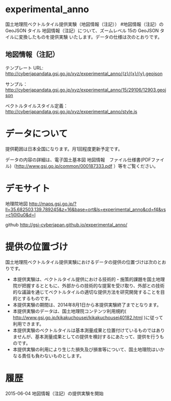 experimental_anno
================
国土地理院ベクトルタイル提供実験（地図情報（注記））
#地図情報（注記）の GeoJSON タイル
地図情報（注記）について、ズームレベル 15の GeoJSON タイルに変換したものを提供実験
いたします。データの仕様は次のとおりです。

## 地図情報（注記）
テンプレート URL: http://cyberjapandata.gsi.go.jp/xyz/experimental_anno/{z}/{x}/{y}.geojson

サンプル：http://cyberjapandata.gsi.go.jp/xyz/experimental_anno/15/29106/12903.geojson

ベクトルタイルスタイル定義：http://cyberjapandata.gsi.go.jp/xyz/experimental_anno/style.js

# データについて
提供範囲は日本全国になります。月1回程度更新予定です。

データの内容の詳細は、電子国土基本図 地図情報　ファイル仕様書(PDFファイル)（http://www.gsi.go.jp/common/000187333.pdf ）等をご覧ください。


# デモサイト
地理院地図
http://maps.gsi.go.jp/?ll=35.682503,139.789245&z=16&base=ort&ls=experimental_anno&cd=f4&vs=c1j0l0u0&d=l

github
http://gsi-cyberjapan.github.io/experimental_anno/


# 提供の位置づけ
国土地理院ベクトルタイル提供実験におけるデータの提供の位置づけは次のとおりです。
- 本提供実験は、ベクトルタイル提供における技術的・施策的課題を国土地理院が把握するとともに、外部からの技術的な提案を受け取り、外部との技術的な議論を通じてベクトルタイルの適切な提供方法を研究開発することを目的とするものです。
- 本提供実験の期間は、2014年8月1日から本提供実験終了までとなります。
- 本提供実験のデータは、国土地理院コンテンツ利用規約( http://www.gsi.go.jp/kikakuchousei/kikakuchousei40182.html )に従って利用できます。
- 本提供実験のベクトルタイルは基本測量成果と位置付けているものではありませんが、基本測量成果としての提供を検討するにあたって、提供を行うものです。
- 本提供実験の利用により生じた損失及び損害等について、国土地理院はいかなる責任も負わないものとします。

# 履歴
2015-06-04 地図情報（注記）の提供実験を開始
